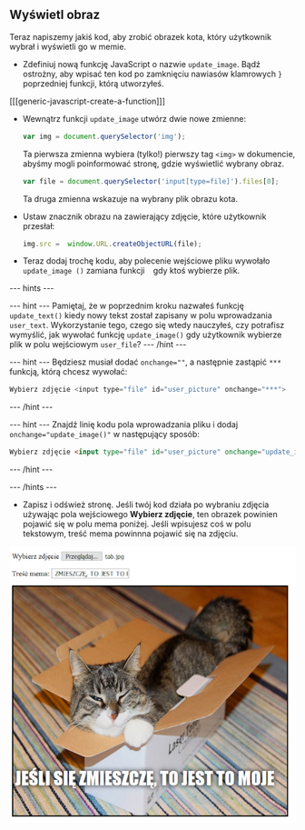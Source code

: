 ## Wyświetl obraz

Teraz napiszemy jakiś kod, aby zrobić obrazek kota, który użytkownik wybrał i wyświetli go w memie.

- Zdefiniuj nową funkcję JavaScript o nazwie `update_image`. Bądź ostrożny, aby wpisać ten kod po zamknięciu nawiasów klamrowych `}` poprzedniej funkcji, którą utworzyłeś.

[[[generic-javascript-create-a-function]]]

- Wewnątrz funkcji `update_image` utwórz dwie nowe zmienne:

    ```javascript
    var img = document.querySelector('img');
    ```

    Ta pierwsza zmienna wybiera (tylko!) pierwszy tag `<img>` w dokumencie, abyśmy mogli poinformować stronę, gdzie wyświetlić wybrany obraz.

    ```javascript
    var file = document.querySelector('input[type=file]').files[0];
    ```

    Ta druga zmienna wskazuje na wybrany plik obrazu kota.

- Ustaw znacznik obrazu na zawierający zdjęcie, które użytkownik przesłał:

    ```javascript
    img.src =  window.URL.createObjectURL(file);
    ```

- Teraz dodaj trochę kodu, aby polecenie wejściowe pliku wywołało ` update_image () ` zamiana funkcji ` ` gdy ktoś wybierze plik.

--- hints ---

--- hint --- Pamiętaj, że w poprzednim kroku nazwałeś funkcję `update_text()` kiedy nowy tekst został zapisany w polu wprowadzania `user_text`. Wykorzystanie tego, czego się wtedy nauczyłeś, czy potrafisz wymyślić, jak wywołać funkcję `update_image()` gdy użytkownik wybierze plik w polu wejściowym `user_file`? --- /hint ---

--- hint --- Będziesz musiał dodać `onchange=""`, a następnie zastąpić `***` funkcją, którą chcesz wywołać:
```javascript
Wybierz zdjęcie <input type="file" id="user_picture" onchange="***">
```
--- /hint ---

--- hint --- Znajdź linię kodu pola wprowadzania pliku i dodaj `onchange="update_image()"` w następujący sposób:
```html
Wybierz zdjęcie <input type="file" id="user_picture" onchange="update_image()">
```

--- /hint ---

--- /hints ---

- Zapisz i odśwież stronę. Jeśli twój kod działa po wybraniu zdjęcia używając pola wejściowego **Wybierz zdjęcie**, ten obrazek powinien pojawić się w polu mema poniżej. Jeśli wpisujesz coś w polu tekstowym, treść mema powinnna pojawić się na zdjęciu.

![Skończony mem](images/finished-meme.png)

